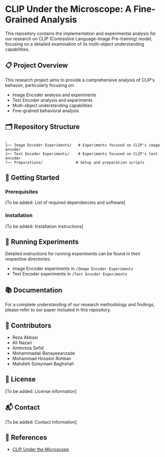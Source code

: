 # CLIP Under the Microscope: A Fine-Grained Analysis

This repository contains the implementation and experimental analysis for our research on CLIP (Contrastive Language-Image Pre-training) model, focusing on a detailed examination of its multi-object understanding capabilities.

## 📋 Project Overview

This research project aims to provide a comprehensive analysis of CLIP's behavior, particularly focusing on:
- Image Encoder analysis and experiments
- Text Encoder analysis and experiments
- Multi-object understanding capabilities
- Fine-grained behavioral analysis

## 🗂️ Repository Structure

```
.
├── Image Encoder Experiments/   # Experiments focused on CLIP's image encoder
├── Text Encoder Experiments/    # Experiments focused on CLIP's text encoder
└── Preparations/               # Setup and preparation scripts
```

## 🚀 Getting Started

### Prerequisites
[To be added: List of required dependencies and software]

### Installation
[To be added: Installation instructions]

## 🧪 Running Experiments

Detailed instructions for running experiments can be found in their respective directories:
- Image Encoder experiments in `/Image Encoder Experiments`
- Text Encoder experiments in `/Text Encoder Experiments`

## 📚 Documentation

For a complete understanding of our research methodology and findings, please refer to our paper included in this repository.

## 👥 Contributors
- Reza Abbasi
- Ali Nazari
- Aminreza Sefid
- Mohammadali Banayeeanzade
- Mohammad Hossein Rohban
- Mahdieh Soleymani Baghshah

## 📄 License

[To be added: License information]

## 📬 Contact

[To be added: Contact information]

## 🔗 References

- [CLIP Under the Microscope](https://arxiv.org/pdf/2502.19842)
